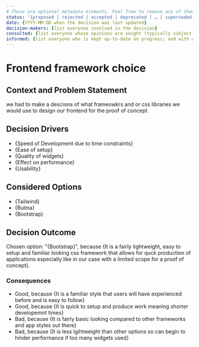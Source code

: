 ```yaml
---
# These are optional metadata elements. Feel free to remove any of them.
status: "{proposed | rejected | accepted | deprecated | … | superseded by ADR-0123"
date: {YYYY-MM-DD when the decision was last updated}
decision-makers: {list everyone involved in the decision}
consulted: {list everyone whose opinions are sought (typically subject-matter experts); and with whom there is a two-way communication}
informed: {list everyone who is kept up-to-date on progress; and with whom there is a one-way communication}
---
```


# Frontend framework choice

## Context and Problem Statement

we had to make a descions of what frameowkrs and or css libraries we would use to design our frontend for the proof of concept

<!-- This is an optional element. Feel free to remove. -->
## Decision Drivers

* {Speed of Development due to time constraints}
* {Ease of setup}
* {Quality of widgets}
* {Effect on performance}
* {Usability}

## Considered Options

* {Tailwind}
* {Bulma}
* {Bootstrap}


## Decision Outcome

Chosen option: "{Bootstrap}", because {It is a fairly lightweight, easy to setup and familiar looking css framework that allows for quck production of applications especially like in our case with a limited scope for a proof of concept}.

### Consequences

* Good, because {It is a familiar style that users will have experienced before and is easy to follow}
* Good, because {It is quick to setup and produce work meaning shorter developemnt times}
* Bad, because {It is fairly basic looking compared to other frameworks and app styles out there}
* Bad, because {It is less lgihtweight than other options so can begin to hinder performance if too many widgets used}




